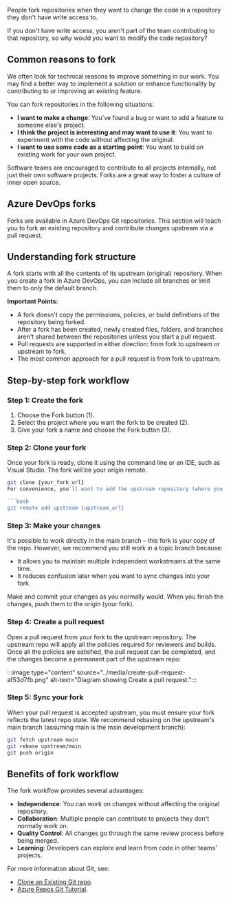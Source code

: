 People fork repositories when they want to change the code in a repository they don't have write access to.

If you don't have write access, you aren't part of the team contributing to that repository, so why would you want to modify the code repository?

## Common reasons to fork

We often look for technical reasons to improve something in our work. You may find a better way to implement a solution or enhance functionality by contributing to or improving an existing feature.

You can fork repositories in the following situations:

- **I want to make a change**: You've found a bug or want to add a feature to someone else's project.
- **I think the project is interesting and may want to use it**: You want to experiment with the code without affecting the original.
- **I want to use some code as a starting point**: You want to build on existing work for your own project.

Software teams are encouraged to contribute to all projects internally, not just their own software projects. Forks are a great way to foster a culture of inner open source.

## Azure DevOps forks

Forks are available in Azure DevOps Git repositories. This section will teach you to fork an existing repository and contribute changes upstream via a pull request.

## Understanding fork structure

A fork starts with all the contents of its upstream (original) repository. When you create a fork in Azure DevOps, you can include all branches or limit them to only the default branch.

**Important Points:**

- A fork doesn't copy the permissions, policies, or build definitions of the repository being forked.
- After a fork has been created, newly created files, folders, and branches aren't shared between the repositories unless you start a pull request.
- Pull requests are supported in either direction: from fork to upstream or upstream to fork.
- The most common approach for a pull request is from fork to upstream.

## Step-by-step fork workflow

### Step 1: Create the fork

1. Choose the Fork button (1).
1. Select the project where you want the fork to be created (2).
1. Give your fork a name and choose the Fork button (3).

### Step 2: Clone your fork

Once your fork is ready, clone it using the command line or an IDE, such as Visual Studio. The fork will be your origin remote.

````bash
git clone {your_fork_url}
For convenience, you'll want to add the upstream repository (where you forked from) as a remote named upstream:

```bash
git remote add upstream {upstream_url}
````

### Step 3: Make your changes

It's possible to work directly in the main branch – this fork is your copy of the repo. However, we recommend you still work in a topic branch because:

- It allows you to maintain multiple independent workstreams at the same time.
- It reduces confusion later when you want to sync changes into your fork.

Make and commit your changes as you normally would. When you finish the changes, push them to the origin (your fork).

### Step 4: Create a pull request

Open a pull request from your fork to the upstream repository. The upstream repo will apply all the policies required for reviewers and builds. Once all the policies are satisfied, the pull request can be completed, and the changes become a permanent part of the upstream repo:

:::image type="content" source="../media/create-pull-request-af53d7fb.png" alt-text="Diagram showing Create a pull request.":::

### Step 5: Sync your fork

When your pull request is accepted upstream, you must ensure your fork reflects the latest repo state. We recommend rebasing on the upstream's main branch (assuming main is the main development branch):

```bash
git fetch upstream main
git rebase upstream/main
git push origin
```

## Benefits of fork workflow

The fork workflow provides several advantages:

- **Independence**: You can work on changes without affecting the original repository.
- **Collaboration**: Multiple people can contribute to projects they don't normally work on.
- **Quality Control**: All changes go through the same review process before being merged.
- **Learning**: Developers can explore and learn from code in other teams' projects.

For more information about Git, see:

- [Clone an Existing Git repo](/azure/devops/repos/git/clone).
- [Azure Repos Git Tutorial](/azure/devops/repos/git/gitworkflow).
